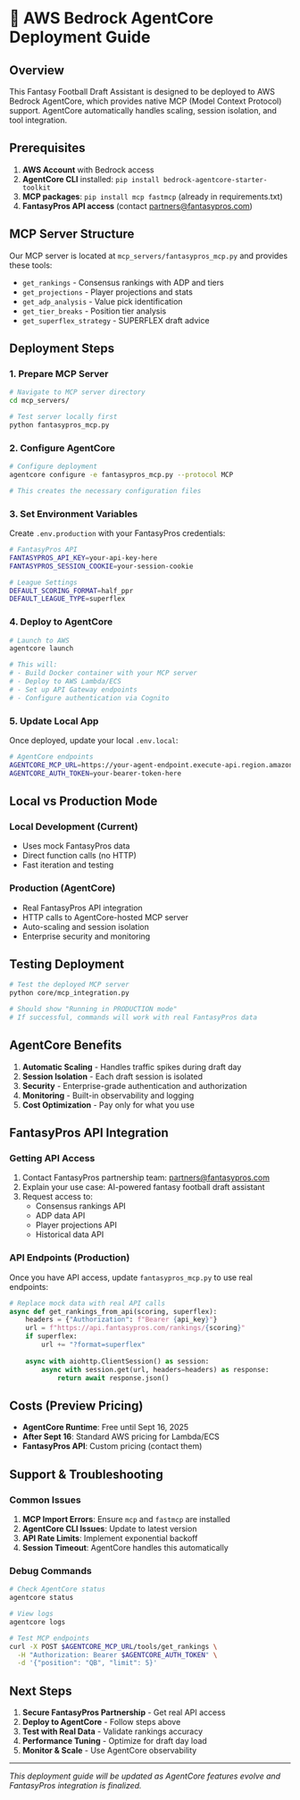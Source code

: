 # 🚀 AWS Bedrock AgentCore Deployment Guide

## Overview

This Fantasy Football Draft Assistant is designed to be deployed to AWS Bedrock AgentCore, which provides native MCP (Model Context Protocol) support. AgentCore automatically handles scaling, session isolation, and tool integration.

## Prerequisites

1. **AWS Account** with Bedrock access
2. **AgentCore CLI** installed: `pip install bedrock-agentcore-starter-toolkit`
3. **MCP packages**: `pip install mcp fastmcp` (already in requirements.txt)
4. **FantasyPros API access** (contact partners@fantasypros.com)

## MCP Server Structure

Our MCP server is located at `mcp_servers/fantasypros_mcp.py` and provides these tools:

- `get_rankings` - Consensus rankings with ADP and tiers
- `get_projections` - Player projections and stats
- `get_adp_analysis` - Value pick identification
- `get_tier_breaks` - Position tier analysis
- `get_superflex_strategy` - SUPERFLEX draft advice

## Deployment Steps

### 1. Prepare MCP Server

```bash
# Navigate to MCP server directory
cd mcp_servers/

# Test server locally first
python fantasypros_mcp.py
```

### 2. Configure AgentCore

```bash
# Configure deployment
agentcore configure -e fantasypros_mcp.py --protocol MCP

# This creates the necessary configuration files
```

### 3. Set Environment Variables

Create `.env.production` with your FantasyPros credentials:

```bash
# FantasyPros API
FANTASYPROS_API_KEY=your-api-key-here
FANTASYPROS_SESSION_COOKIE=your-session-cookie

# League Settings
DEFAULT_SCORING_FORMAT=half_ppr
DEFAULT_LEAGUE_TYPE=superflex
```

### 4. Deploy to AgentCore

```bash
# Launch to AWS
agentcore launch

# This will:
# - Build Docker container with your MCP server
# - Deploy to AWS Lambda/ECS
# - Set up API Gateway endpoints
# - Configure authentication via Cognito
```

### 5. Update Local App

Once deployed, update your local `.env.local`:

```bash
# AgentCore endpoints
AGENTCORE_MCP_URL=https://your-agent-endpoint.execute-api.region.amazonaws.com/mcp
AGENTCORE_AUTH_TOKEN=your-bearer-token-here
```

## Local vs Production Mode

### Local Development (Current)
- Uses mock FantasyPros data
- Direct function calls (no HTTP)
- Fast iteration and testing

### Production (AgentCore)
- Real FantasyPros API integration
- HTTP calls to AgentCore-hosted MCP server
- Auto-scaling and session isolation
- Enterprise security and monitoring

## Testing Deployment

```bash
# Test the deployed MCP server
python core/mcp_integration.py

# Should show "Running in PRODUCTION mode"
# If successful, commands will work with real FantasyPros data
```

## AgentCore Benefits

1. **Automatic Scaling** - Handles traffic spikes during draft day
2. **Session Isolation** - Each draft session is isolated
3. **Security** - Enterprise-grade authentication and authorization
4. **Monitoring** - Built-in observability and logging
5. **Cost Optimization** - Pay only for what you use

## FantasyPros API Integration

### Getting API Access

1. Contact FantasyPros partnership team: partners@fantasypros.com
2. Explain your use case: AI-powered fantasy football draft assistant
3. Request access to:
   - Consensus rankings API
   - ADP data API
   - Player projections API
   - Historical data API

### API Endpoints (Production)

Once you have API access, update `fantasypros_mcp.py` to use real endpoints:

```python
# Replace mock data with real API calls
async def get_rankings_from_api(scoring, superflex):
    headers = {"Authorization": f"Bearer {api_key}"}
    url = f"https://api.fantasypros.com/rankings/{scoring}"
    if superflex:
        url += "?format=superflex"
    
    async with aiohttp.ClientSession() as session:
        async with session.get(url, headers=headers) as response:
            return await response.json()
```

## Costs (Preview Pricing)

- **AgentCore Runtime**: Free until Sept 16, 2025
- **After Sept 16**: Standard AWS pricing for Lambda/ECS
- **FantasyPros API**: Custom pricing (contact them)

## Support & Troubleshooting

### Common Issues

1. **MCP Import Errors**: Ensure `mcp` and `fastmcp` are installed
2. **AgentCore CLI Issues**: Update to latest version
3. **API Rate Limits**: Implement exponential backoff
4. **Session Timeout**: AgentCore handles this automatically

### Debug Commands

```bash
# Check AgentCore status
agentcore status

# View logs
agentcore logs

# Test MCP endpoints
curl -X POST $AGENTCORE_MCP_URL/tools/get_rankings \
  -H "Authorization: Bearer $AGENTCORE_AUTH_TOKEN" \
  -d '{"position": "QB", "limit": 5}'
```

## Next Steps

1. **Secure FantasyPros Partnership** - Get real API access
2. **Deploy to AgentCore** - Follow steps above
3. **Test with Real Data** - Validate rankings accuracy
4. **Performance Tuning** - Optimize for draft day load
5. **Monitor & Scale** - Use AgentCore observability

---

*This deployment guide will be updated as AgentCore features evolve and FantasyPros integration is finalized.*